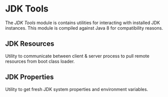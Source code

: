 # JDK Tools

The _JDK Tools_ module is contains utilities for interacting with installed JDK instances.
This module is compiled against Java 8 for compatibility reasons.

## JDK Resources

Utility to communicate between client & server process to pull remote resources from boot class loader.

## JDK Properties

Utility to get fresh JDK system properties and environment variables.